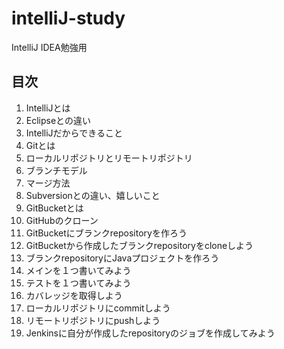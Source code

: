 # intelliJ-study
IntelliJ IDEA勉強用

## 目次
1. IntelliJとは
  1. Eclipseとの違い
  1. IntelliJだからできること
1. Gitとは
  1. ローカルリポジトリとリモートリポジトリ
  1. ブランチモデル
  1. マージ方法
  1. Subversionとの違い、嬉しいこと
1. GitBucketとは
  1. GitHubのクローン
1. GitBucketにブランクrepositoryを作ろう
1. GitBucketから作成したブランクrepositoryをcloneしよう
1. ブランクrepositoryにJavaプロジェクトを作ろう
1. メインを１つ書いてみよう
1. テストを１つ書いてみよう
1. カバレッジを取得しよう
1. ローカルリポジトリにcommitしよう
1. リモートリポジトリにpushしよう
1. Jenkinsに自分が作成したrepositoryのジョブを作成してみよう
